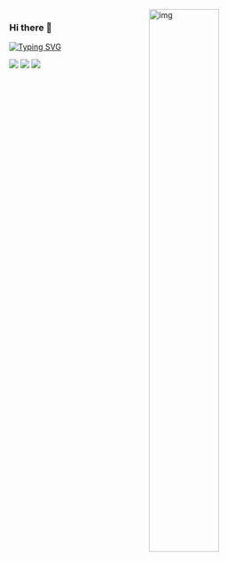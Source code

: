
<!--
**King-Key/King-Key** is a ✨ _special_ ✨ repository because its `README.md` (this file) appears on your GitHub profile.

Here are some ideas to get you started:

- 🔭 I’m currently working on ...
- 🌱 I’m currently learning ...
- 👯 I’m looking to collaborate on ...
- 🤔 I’m looking for help with ...
- 💬 Ask me about ...
- 📫 How to reach me: ...
- 😄 Pronouns: ...
- ⚡ Fun fact: ...
  -->

<!-- 
---
<img align="center" alt="img" src="https://ghchart.rshah.org/King-Key" width="100%" height="auto" />

--- 
-->

<img align="right" alt="img" src="https://github-readme-stats.vercel.app/api?username=King-Key&show_icons=true&theme=radical)" width="50%" height="auto" />


### Hi there 👋
[![Typing SVG](https://readme-typing-svg.demolab.com?font=Fira+Code&size=12&pause=1000&color=000000&center=%E5%81%87&vCenter=%E7%9C%9F&repeat=%E7%9C%9F&random=%E5%81%87&width=435&lines=%E8%B0%81%E4%B8%8D%E5%90%91%E5%BE%80%E2%80%9C%E7%AB%B9%E6%9D%96%E8%8A%92%E9%9E%8B%E8%BD%BB%E8%83%9C%E9%A9%AC+%E4%B8%80%E8%93%91%E7%83%9F%E9%9B%A8%E4%BB%BB%E5%B9%B3%E2%80%9D%E7%9A%84%E4%BA%BA%E7%94%9F;%E5%8F%AA%E6%B1%82%E2%80%9C%E4%B8%80%E6%9B%B2%E9%95%BF%E6%AD%8C%E5%85%A5%E6%A2%A6%E6%9D%A5+%E4%BD%86%E6%84%BF%E9%95%BF%E9%86%89%E4%B8%8D%E6%84%BF%E9%86%92%E2%80%9D)](https://git.io/typing-svg)

[![](https://img.shields.io/badge/Website-主页-blue)](https://wangguo.site/) [![](https://img.shields.io/badge/SCDN-论坛-blue)](https://blog.csdn.net/King_key?type=blog) [![](https://img.shields.io/badge/WeChat-7BB32E?logo=wechat)](https://wangguo.site/about/wechat.jpg)
